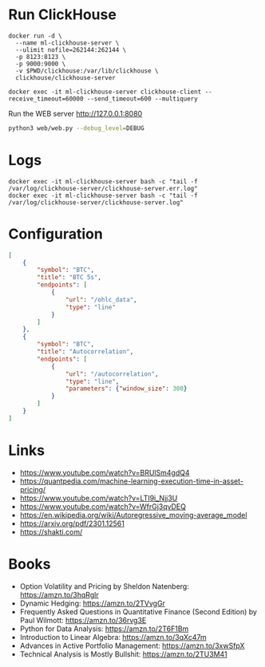# Run ClickHouse

```
docker run -d \
  --name ml-clickhouse-server \
  --ulimit nofile=262144:262144 \
  -p 8123:8123 \
  -p 9000:9000 \
  -v $PWD/clickhouse:/var/lib/clickhouse \
  clickhouse/clickhouse-server

docker exec -it ml-clickhouse-server clickhouse-client --receive_timeout=60000 --send_timeout=600 --multiquery
```


Run the WEB server http://127.0.0.1:8080

```sh
python3 web/web.py --debug_level=DEBUG
```


# Logs

```
docker exec -it ml-clickhouse-server bash -c "tail -f /var/log/clickhouse-server/clickhouse-server.err.log"
docker exec -it ml-clickhouse-server bash -c "tail -f /var/log/clickhouse-server/clickhouse-server.log"
```

# Configuration 

```json
[
    {
        "symbol": "BTC",
        "title": "BTC 5s",
        "endpoints": [
            {
                "url": "/ohlc_data",
                "type": "line"
            }
        ]
    },
    {
        "symbol": "BTC",
        "title": "Autocorrelation",
        "endpoints": [
            {
                "url": "/autocorrelation",
                "type": "line",
                "parameters": {"window_size": 300}
            }
        ]
    }
]
```

# Links

* https://www.youtube.com/watch?v=BRUlSm4gdQ4
* https://quantpedia.com/machine-learning-execution-time-in-asset-pricing/
* https://www.youtube.com/watch?v=LTI9i_Njj3U
* https://www.youtube.com/watch?v=WfrGj3qvDEQ
* https://en.wikipedia.org/wiki/Autoregressive_moving-average_model
* https://arxiv.org/pdf/2301.12561
* https://shakti.com/

# Books 

* Option Volatility and Pricing by Sheldon Natenberg: https://amzn.to/3hqRglr
* Dynamic Hedging: https://amzn.to/2TVvgGr
* Frequently Asked Questions in Quantitative Finance (Second Edition) by Paul Wilmott: https://amzn.to/36rvg3E
* Python for Data Analysis: https://amzn.to/2T6F1Bm
* Introduction to Linear Algebra: https://amzn.to/3qXc47m
* Advances in Active Portfolio Management: https://amzn.to/3xwSfpX
* Technical Analysis is Mostly Bullshit: https://amzn.to/2TU3M41

